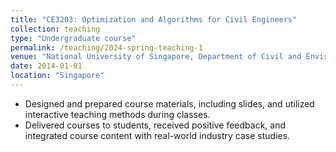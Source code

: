```yaml
---
title: "CE3203: Optimization and Algorithms for Civil Engineers"
collection: teaching
type: "Undergraduate course"
permalink: /teaching/2024-spring-teaching-1
venue: "National University of Singapore, Department of Civil and Environmental Engineering"
date: 2014-01-01
location: "Singapore"
---
```


*	Designed and prepared course materials, including slides, and utilized interactive teaching methods during classes.
*	Delivered courses to students, received positive feedback, and integrated course content with real-world industry case studies.
